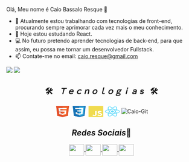 Olá, Meu nome é Caio Bassalo Resque 👋

- 🔭 Atualmente estou trabalhando com tecnologias de front-end, procurando sempre aprimorar cada vez mais o meu conhecimento.
- 🌱 Hoje estou estudando React.
- 💻 No futuro pretendo aprender tecnologias de back-end, para que assim, eu possa me tornar um desenvolvedor Fullstack.
- 📫 Contate-me no email: caio.resque@gmail.com


<a href="https://github.com/caioresque"></a>
<img width="42%" src="https://github-readme-stats.vercel.app/api?username=caioresque&show_icons=true&theme=gruvbox"/>
<img width="57%" src="https://github-readme-stats.vercel.app/api/top-langs/?username=caioresque&layout-compact&langs_count-16&theme=gruvbox"/>

<h2 align="center">🛠️&ensp; <i>Ｔｅｃｎｏｌｏｇｉａ s</i> &ensp;🛠️</h2>
<div style="text-align: center;">
<p align="center">
<img align="center" alt="Caio-HTML" height="30" width="40" src="https://raw.githubusercontent.com/devicons/devicon/master/icons/html5/html5-original.svg">
<img align="center" alt="Caio-CSS" height="30" width="40" src="https://raw.githubusercontent.com/devicons/devicon/master/icons/css3/css3-original.svg">
<img align="center" alt="Caio-Js" height="30" width="40" src="https://raw.githubusercontent.com/devicons/devicon/master/icons/javascript/javascript-plain.svg">
<img align="center" alt="Caio-React" height="30" width="40" src="https://raw.githubusercontent.com/devicons/devicon/master/icons/react/react-original.svg">
<img align="center" alt="Caio-Git" height="30" width="40" src="https://skillicons.dev/icons?i=github" width="32" alt=" icon"/>
</p>
</div>



<h2 align="center"><i>Redes Sociais</i>💬</h2>
<div style="text-align: center;">
<p align="center">
<a href="https://www.linkedin.com/in/caioresque" alt="" target="_blank">
<img align="center" height="30" width="40" src="https://skillicons.dev/icons?i=linkedin"/>
</a>

<a href="https://m.facebook.com/caio.resque" alt="" target="_blank">
<img align="center" height="30" width="40" src="https://cdn.jsdelivr.net/gh/devicons/devicon/icons/facebook/facebook-original.svg">
</a>

<a href="https://twitter.com/caioresque" alt="" target="_blank">
<img <img align="center" height="30" width="40" src="https://skillicons.dev/icons?i=twitter"/>
</a>

<a href="https://instagram.com/caio.resque" alt="" target="_blank">
<img align="center" height="30" width="40" src="https://skillicons.dev/icons?i=instagram"/>
</a>
</div>
</p>

